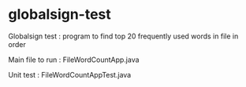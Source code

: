 # globalsign-test
Globalsign test : program to find top 20 frequently used words in file in order

Main file to run : FileWordCountApp.java

Unit test : FileWordCountAppTest.java
